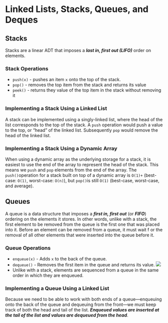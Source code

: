 # Linked Lists, Stacks, Queues, and Deques
## Stacks
Stacks are a linear ADT that imposes a **_last in, first out (LIFO)_** order on elements.

### Stack Operations
- `push(x)` - pushes an item `x` onto the top of the stack.
- `pop()` - removes the top item from the stack and returns its value
- `peek()` - returns they value of the top item in the stack without removing it

### Implementing a Stack Using a Linked List
A stack can be implemented using a singly-linked list, where the head of the list corresponds to the top of the stack. A `push` operation would push a value to the top, or “head” of the linked list. Subsequently `pop` would remove the head of the linked list.

### Implementing a Stack Using a Dynamic Array
When using a dynamic array as the underlying storage for a stack, it is easiest to use the end of the array to represent the head of the stack. This means we `push` and `pop` elements from the end of the array.
The `push()`operation for a stack built on top of a dynamic array is `O(1)+` (best-case: `O(1)`, worst-case: `O(n)`), but `pop()`is still `O(1)` (best-case, worst-case, and average).

## Queues
A queue is a data structure that imposes a **_first in, first out_** (or **_FIFO_**) ordering on the elements it stores. In other words, unlike with a stack, the first element to be removed from the queue is the first one that was placed into it. Before an element can be removed from a queue, it must wait f or the removal of all other elements that were inserted into the queue before it.

### Queue Operations
- `enqueue(x)` - Adds `x` to the back of the queue.
- `dequeue()` - Removes the first item in the queue and returns its value.
![][image-1]
- Unlike with a stack, elements are sequenced from a queue in the same order in which they are enqueued.

### Implementing a Queue Using a Linked List
Because we need to be able to work with both ends of a queue—enqueuing onto the back of the queue and dequeuing from the front—we must keep track of both the head and tail of the list. **_Enqueued values are inserted at the tail of the list and values are dequeued from the head_**.


[image-1]:	https://oregonstate.instructure.com/courses/1764380/files/79236251/preview?verifier=YlkvwBCtyTf6O2TNMwwQBHBs1EQ61ctxQLgMW3EY